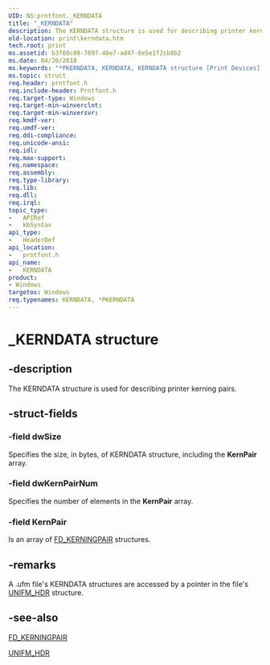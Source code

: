 ```yaml
---
UID: NS:prntfont._KERNDATA
title: "_KERNDATA"
description: The KERNDATA structure is used for describing printer kerning pairs.
old-location: print\kerndata.htm
tech.root: print
ms.assetid: b3f68c08-7097-46e7-ad47-6e5e1f2cb8b2
ms.date: 04/20/2018
ms.keywords: "*PKERNDATA, KERNDATA, KERNDATA structure [Print Devices], PKERNDATA, PKERNDATA structure pointer [Print Devices], _KERNDATA, print.kerndata, print_unidrv-pscript_fonts_9ddb2b69-839c-496a-b252-691570ee03cb.xml, prntfont/KERNDATA, prntfont/PKERNDATA"
ms.topic: struct
req.header: prntfont.h
req.include-header: Prntfont.h
req.target-type: Windows
req.target-min-winverclnt: 
req.target-min-winversvr: 
req.kmdf-ver: 
req.umdf-ver: 
req.ddi-compliance: 
req.unicode-ansi: 
req.idl: 
req.max-support: 
req.namespace: 
req.assembly: 
req.type-library: 
req.lib: 
req.dll: 
req.irql: 
topic_type:
-	APIRef
-	kbSyntax
api_type:
-	HeaderDef
api_location:
-	prntfont.h
api_name:
-	KERNDATA
product:
- Windows
targetos: Windows
req.typenames: KERNDATA, *PKERNDATA
---
```


# _KERNDATA structure


## -description


The KERNDATA structure is used for describing printer kerning pairs.


## -struct-fields




### -field dwSize

Specifies the size, in bytes, of KERNDATA structure, including the <b>KernPair</b> array.


### -field dwKernPairNum

Specifies the number of elements in the <b>KernPair</b> array.


### -field KernPair

Is an array of <a href="https://msdn.microsoft.com/library/windows/hardware/ff565630">FD_KERNINGPAIR</a> structures.


## -remarks



A .ufm file's KERNDATA structures are accessed by a pointer in the file's <a href="https://msdn.microsoft.com/library/windows/hardware/ff563587">UNIFM_HDR</a> structure.




## -see-also




<a href="https://msdn.microsoft.com/library/windows/hardware/ff565630">FD_KERNINGPAIR</a>



<a href="https://msdn.microsoft.com/library/windows/hardware/ff563587">UNIFM_HDR</a>
 

 

